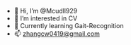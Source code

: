- 👋 Hi, I’m @Mcudll929
- 👀 I’m interested in CV
- 🌱 Currently learning Gait-Recognition
- 📫 zhangcw0419@gmail.com

<!---
Mcudll929/Mcudll929 is a ✨ special ✨ repository because its `README.md` (this file) appears on your GitHub profile.
You can click the Preview link to take a look at your changes.
--->

